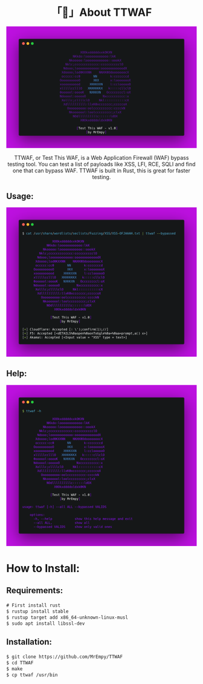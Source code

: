 <h1 align="center">「🧱」About TTWAF</h1>

<p align="center"><img src="/assets/logo.png"></p>

<p align="center">TTWAF, or Test This WAF, is a Web Application Firewall (WAF) bypass testing tool. You can test a list of payloads like XSS, LFI, RCE, SQLI and find one that can bypass WAF. TTWAF is built in Rust, this is great for faster testing.</ṕ>

## Usage:

<p align="center"><img src="/assets/demo.png"></p>

## Help:

<p align="center"><img src="/assets/help.png"></p>

# How to Install:

## Requirements:

```
# First install rust
$ rustup install stable
$ rustup target add x86_64-unknown-linux-musl
$ sudo apt install libssl-dev
```

## Installation:

```
$ git clone https://github.com/MrEmpy/TTWAF
$ cd TTWAF
$ make
$ cp ttwaf /usr/bin
```

